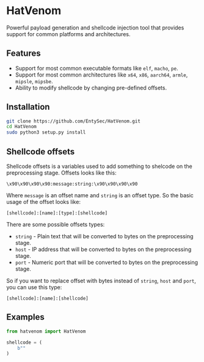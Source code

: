 # HatVenom

Powerful payload generation and shellcode injection tool that provides support for common platforms and architectures.

## Features

* Support for most common executable formats like `elf`, `macho`, `pe`.
* Support for most common architectures like `x64`, `x86`, `aarch64`, `armle`, `mipsle`, `mipsbe`.
* Ability to modify shellcode by changing pre-defined offsets.

## Installation

```bash
git clone https://github.com/EntySec/HatVenom.git
cd HatVenom
sudo python3 setup.py install
```

## Shellcode offsets

Shellcode offsets is a variables used to add something to shelcode on the preprocessing stage. Offsets looks like this:

```
\x90\x90\x90\x90:message:string:\x90\x90\x90\x90
```

Where `message` is an offset name and `string` is an offset type. So the basic usage of the offset looks like:

```
[shellcode]:[name]:[type]:[shellcode]
```

There are some possible offsets types:

* `string` - Plain text that will be converted to bytes on the preprocessing stage.
* `host` - IP address that will be converted to bytes on the preprocessing stage.
* `port` - Numeric port that will be converted to bytes on the preprocessing stage.

So if you want to replace offset with bytes instead of `string`, `host` and `port`, you can use this type:

```
[shellcode]:[name]:[shellcode]
```

## Examples

```python
from hatvenom import HatVenom

shellcode = (
    b""
)
```
